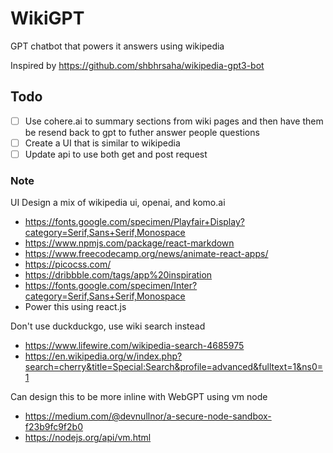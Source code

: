 # WikiGPT
GPT chatbot that powers it answers using wikipedia 

Inspired by https://github.com/shbhrsaha/wikipedia-gpt3-bot

## Todo
- [ ] Use cohere.ai to summary sections from wiki pages and then have them be resend back to gpt to futher answer people questions
- [ ] Create a UI that is similar to wikipedia
- [ ] Update api to use both get and post request

### Note

UI Design a mix of wikipedia ui, openai, and komo.ai
- https://fonts.google.com/specimen/Playfair+Display?category=Serif,Sans+Serif,Monospace
- https://www.npmjs.com/package/react-markdown
- https://www.freecodecamp.org/news/animate-react-apps/
- https://picocss.com/
- https://dribbble.com/tags/app%20inspiration
- https://fonts.google.com/specimen/Inter?category=Serif,Sans+Serif,Monospace
- Power this using react.js

Don't use duckduckgo, use wiki search instead
- https://www.lifewire.com/wikipedia-search-4685975
- https://en.wikipedia.org/w/index.php?search=cherry&title=Special:Search&profile=advanced&fulltext=1&ns0=1


Can design this to be more inline with WebGPT using vm node
- https://medium.com/@devnullnor/a-secure-node-sandbox-f23b9fc9f2b0
- https://nodejs.org/api/vm.html
